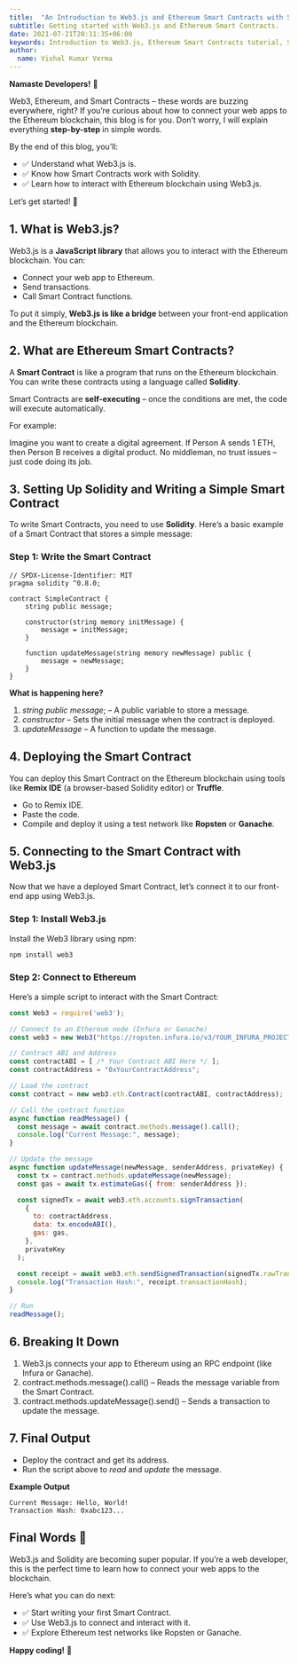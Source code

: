 ```yaml
---
title:  "An Introduction to Web3.js and Ethereum Smart Contracts with Solidity"
subtitle: Getting started with Web3.js and Ethereum Smart Contracts.
date: 2021-07-21T20:11:35+06:00
keywords: Introduction to Web3.js, Ethereum Smart Contracts tutorial, Solidity for beginners, Web3.js with JavaScript, How to connect front-end to Ethereum, Web3.js example code, Write Smart Contracts with Solidity, Blockchain development in 2021
author:
  name: Vishal Kumar Verma
---
```

**Namaste Developers!** 👋

Web3, Ethereum, and Smart Contracts – these words are buzzing everywhere, right? If you’re curious about how to connect your web apps to the Ethereum blockchain, this blog is for you. Don’t worry, I will explain everything **step-by-step** in simple words.

By the end of this blog, you’ll:

- ✅ Understand what Web3.js is.
- ✅ Know how Smart Contracts work with Solidity.
- ✅ Learn how to interact with Ethereum blockchain using Web3.js.

Let’s get started! 🚀

## 1. What is Web3.js?

Web3.js is a **JavaScript library** that allows you to interact with the Ethereum blockchain. You can:

- Connect your web app to Ethereum.
- Send transactions.
- Call Smart Contract functions.

To put it simply, **Web3.js is like a bridge** between your front-end application and the Ethereum blockchain.

## 2. What are Ethereum Smart Contracts?

A **Smart Contract** is like a program that runs on the Ethereum blockchain. You can write these contracts using a language called **Solidity**.

Smart Contracts are **self-executing** – once the conditions are met, the code will execute automatically.

For example:

Imagine you want to create a digital agreement. If Person A sends 1 ETH, then Person B receives a digital product. No middleman, no trust issues – just code doing its job.

## 3. Setting Up Solidity and Writing a Simple Smart Contract

To write Smart Contracts, you need to use **Solidity**. Here’s a basic example of a Smart Contract that stores a simple message:

### Step 1: Write the Smart Contract

```solidity
// SPDX-License-Identifier: MIT
pragma solidity ^0.8.0;

contract SimpleContract {
    string public message;

    constructor(string memory initMessage) {
        message = initMessage;
    }

    function updateMessage(string memory newMessage) public {
        message = newMessage;
    }
}
```

**What is happening here?**

1. *string public message*; – A public variable to store a message.
2. *constructor* – Sets the initial message when the contract is deployed.
3. *updateMessage* – A function to update the message.

## 4. Deploying the Smart Contract

You can deploy this Smart Contract on the Ethereum blockchain using tools like **Remix IDE** (a browser-based Solidity editor) or **Truffle**.

- Go to Remix IDE.
- Paste the code.
- Compile and deploy it using a test network like **Ropsten** or **Ganache**.

## 5. Connecting to the Smart Contract with Web3.js

Now that we have a deployed Smart Contract, let’s connect it to our front-end app using Web3.js.

### Step 1: Install Web3.js

Install the Web3 library using npm:

```bash
npm install web3
```

### Step 2: Connect to Ethereum

Here’s a simple script to interact with the Smart Contract:

```js
const Web3 = require('web3');

// Connect to an Ethereum node (Infura or Ganache)
const web3 = new Web3("https://ropsten.infura.io/v3/YOUR_INFURA_PROJECT_ID");

// Contract ABI and Address
const contractABI = [ /* Your Contract ABI Here */ ];
const contractAddress = "0xYourContractAddress";

// Load the contract
const contract = new web3.eth.Contract(contractABI, contractAddress);

// Call the contract function
async function readMessage() {
  const message = await contract.methods.message().call();
  console.log("Current Message:", message);
}

// Update the message
async function updateMessage(newMessage, senderAddress, privateKey) {
  const tx = contract.methods.updateMessage(newMessage);
  const gas = await tx.estimateGas({ from: senderAddress });

  const signedTx = await web3.eth.accounts.signTransaction(
    {
      to: contractAddress,
      data: tx.encodeABI(),
      gas: gas,
    },
    privateKey
  );

  const receipt = await web3.eth.sendSignedTransaction(signedTx.rawTransaction);
  console.log("Transaction Hash:", receipt.transactionHash);
}

// Run
readMessage();
```

## 6. Breaking It Down

1. Web3.js connects your app to Ethereum using an RPC endpoint (like Infura or Ganache).
2. contract.methods.message().call() – Reads the message variable from the Smart Contract.
3. contract.methods.updateMessage().send() – Sends a transaction to update the message.

## 7. Final Output

- Deploy the contract and get its address.
- Run the script above to *read* and *update* the message.

**Example Output**

```
Current Message: Hello, World!
Transaction Hash: 0xabc123...
```

## Final Words 🌟

Web3.js and Solidity are becoming super popular. If you’re a web developer, this is the perfect time to learn how to connect your web apps to the blockchain.

Here’s what you can do next:
- ✅ Start writing your first Smart Contract.
- ✅ Use Web3.js to connect and interact with it.
- ✅ Explore Ethereum test networks like Ropsten or Ganache.

**Happy coding!** 🚀
